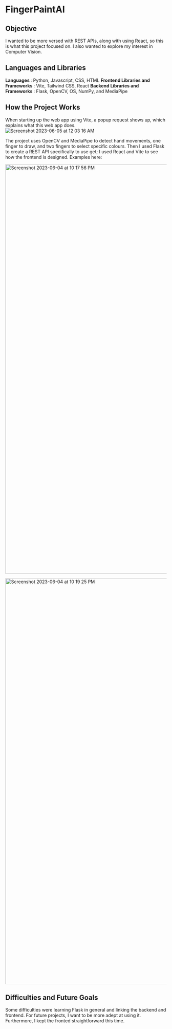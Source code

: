 # FingerPaintAI

<h2> Objective </h2>
I wanted to be more versed with REST APIs, along with using React, so this is what this project focused on. I also wanted to explore my interest in Computer Vision. 

<h2> Languages and Libraries </h2>

<strong> Languages </strong> : Python, Javascript, CSS, HTML
<strong> Frontend Libraries and Frameworks </strong> : Vite, Tailwind CSS, React
<strong> Backend Libraries and Frameworks </strong>: Flask, OpenCV, OS, NumPy, and MediaPipe

<h2> How the Project Works </h2>

When starting up the web app using Vite, a popup request shows up, which explains what this web app does. <br>
![Screenshot 2023-06-05 at 12 03 16 AM](https://github.com/ethanwongca/FingerPrintAI/assets/87055387/d20641f6-a225-43b3-a92c-bce21fcc98a9) <br>

The project uses OpenCV and MediaPipe to detect hand movements, one finger to draw, and two fingers to select specific colours. Then I used Flask to create a REST API specifically to use get; I used React and Vite to see how the frontend is designed. 
Examples here: <br>

<img width="1274" alt="Screenshot 2023-06-04 at 10 17 56 PM" src="https://github.com/ethanwongca/FingerPrintAI/assets/87055387/45c4fc6f-2dd1-4ff1-8f18-635454297c37"> <br>

<img width="1263" alt="Screenshot 2023-06-04 at 10 19 25 PM" src="https://github.com/ethanwongca/FingerPrintAI/assets/87055387/84003edc-9e2e-48a4-b076-6973c5e78dbd"> <br>

<h2> Difficulties and Future Goals </h2>
Some difficulties were learning Flask in general and linking the backend and frontend. For future projects, I want to be more adept at using it. Furthermore, I kept the fronted straightforward this time. 
